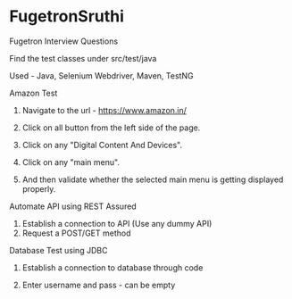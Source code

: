 # FugetronSruthi
 Fugetron Interview Questions
 
 Find the test classes under src/test/java
 
 Used - Java, Selenium Webdriver, Maven, TestNG
 
 
Amazon Test

1. Navigate to the url - https://www.amazon.in/ 

2. Click on all button from the left side of the page.

3. Click on any "Digital Content And Devices".

4. Click on any "main menu".

5. And then validate whether the selected main menu is getting displayed properly.

Automate API using REST Assured
1. Establish a connection to API (Use any dummy API)
2. Request a POST/GET method

Database Test using JDBC

1. Establish a connection to database through code 

2. Enter username and pass - can be empty


